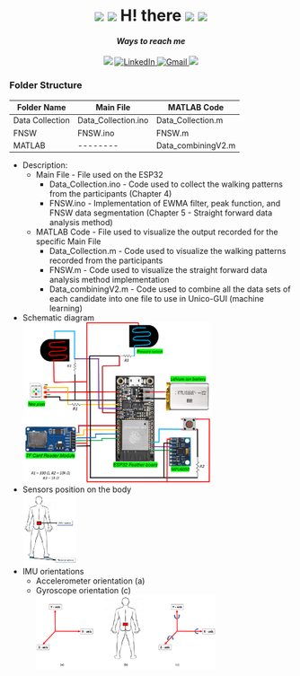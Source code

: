 <div align="center">
<h1>  
  <img src="https://github.com/raghavk16/raghavk16/blob/master/coderman.gif" width="100px">
  <img src="https://github.com/TheDudeThatCode/TheDudeThatCode/blob/master/Assets/Developer.gif" width="80px">
  H! there      
  <img src="https://github.com/TheDudeThatCode/TheDudeThatCode/blob/master/Assets/Designer.gif" width="80px"> 
 <img src="https://media.giphy.com/media/WUlplcMpOCEmTGBtBW/giphy.gif" width="70">
</h1>
</div>

<div align="center">
  <h4><i>Ways to reach me</i></h4>
</div>  
<div  align="center">
  <img src="https://github.com/TheDudeThatCode/TheDudeThatCode/blob/master/Assets/coin.gif" width="10px">
  <a href="https://www.linkedin.com/in/sai-kishan-rali/" target="_blank">
    <img src="https://img.shields.io/badge/LinkedIn-%230077B5.svg?&style=flat-square&logo=linkedin&logoColor=white&color=071A2C" alt="LinkedIn">
  </a>

   <a href="mailto:rali.sai.kishan@gmail.com" mailto="rali.sai.kishan@gmail.com" target="_blank">
    <img src="https://img.shields.io/badge/Gmail-%231877F2.svg?&style=flat-square&logo=gmail&logoColor=white&color=071A2C" alt="Gmail">
  </a>
  <img src="https://github.com/TheDudeThatCode/TheDudeThatCode/blob/master/Assets/coin.gif" width="10px">
</div>


<!-- <table>
  <thead>
    <tr>
      <td align="center">
        <span><strong>Programming Languages & Frameworks</strong></span>
      </td>
    </tr>
  </thead>
  
  <tbody>
    <tr>
      <td align="center">
        <img width="70%" src="https://github.com/oussamabouchikhi/oussamabouchikhi/blob/master/assets/skills.png" alt="cover" />
      </td>
    </tr>
  </tbody> -->
  
</table>
</div>

### Folder Structure
| Folder Name | Main File | MATLAB Code |
| --- | --- | --- |
| Data Collection | Data_Collection.ino | Data_Collection.m |
| FNSW | FNSW.ino | FNSW.m |
| MATLAB | -------- | Data_combiningV2.m |
<!-- [**Data_Collection.ino**](https://github.com/SaiKishanRali/Code/blob/main/Images/Readme.txt) -->
<!-- [**𝚎𝚖𝚘𝚓𝚒**](https://github.com/Raymo111/emoji) -->

- Description:
  - Main File -  File used on the ESP32
    - Data_Collection.ino - Code used to collect the walking patterns from the participants (Chapter 4)
    - FNSW.ino - Implementation of EWMA filter, peak function, and FNSW data segmentation (Chapter 5 - Straight forward data analysis method)
  - MATLAB Code - File used to visualize the output recorded for the specific Main File
    - Data_Collection.m - Code used to visualize the walking patterns recorded from the participants
    - FNSW.m - Code used to visualize the straight forward data analysis method implementation
    - Data_combiningV2.m - Code used to combine all the data sets of each candidate into one file to use in Unico-GUI (machine learning) 
- Schematic diagram   
   <div align="left">
      <img width="70%" src="https://github.com/SaiKishanRali/Code/blob/main/Images/sch_exp3.png" alt="cover" />
     </div>
- Sensors position on the body
   <div align="left">
      <img width="20%" src="https://github.com/SaiKishanRali/Code/blob/main/Images/2senspng.png" alt="cover" />
     </div>
- IMU orientations
  - Accelerometer orientation (a)
  - Gyroscope orientation (c)
       <div align="left">
         <img width="70%" src="https://github.com/SaiKishanRali/Code/blob/main/Images/sensor_pos_big.png" alt="cover" />
        </div>
<!-- <h2><i>Ways to contact me:</i></h2> -->



